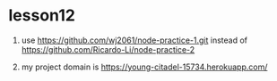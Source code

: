 # lesson12   
    
1. use  https://github.com/wj2061/node-practice-1.git instead of https://github.com/Ricardo-Li/node-practice-2      
    
    
2. my project domain is https://young-citadel-15734.herokuapp.com/
